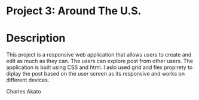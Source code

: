 # Project 3: Around The U.S.

# Description

This project is a responsive web application that allows users to create and edit as much as they can. The users can explore post from other users. The application is built using CSS and html. I aslo used grid and flex propirety to diplay the post based on the user screen as its responsive and works on different devices.

Charles Akato
